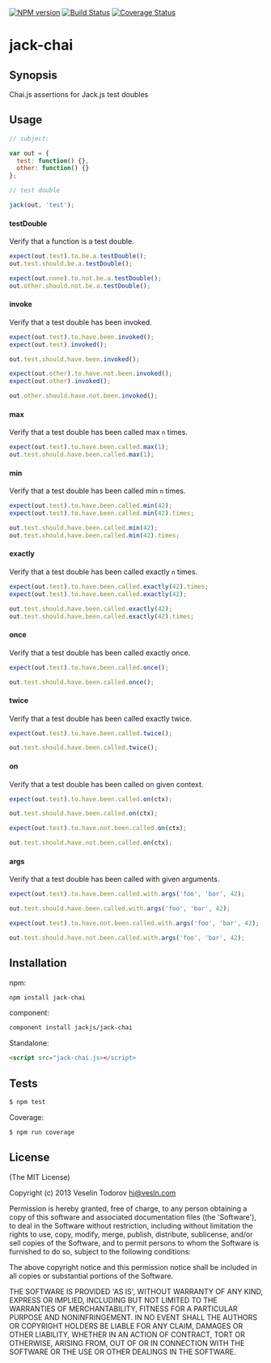 [![NPM version](https://badge.fury.io/js/jack-chai.png)](http://badge.fury.io/js/jack-chai)
[![Build Status](https://secure.travis-ci.org/jackjs/jack-chai.png)](http://travis-ci.org/jackjs/jack-chai)
[![Coverage Status](https://coveralls.io/repos/jackjs/jack-chai/badge.png?branch=master)](https://coveralls.io/r/jackjs/jack-chai?branch=master)

# jack-chai

## Synopsis

Chai.js assertions for Jack.js test doubles

## Usage

```js
// subject:

var out = {
  test: function() {},
  other: function() {}
};

// test double

jack(out, 'test');
```

#### testDouble

Verify that a function is a test double.

```js
expect(out.test).to.be.a.testDouble();
out.test.should.be.a.testDouble();

expect(out.none).to.not.be.a.testDouble();
out.other.should.not.be.a.testDouble();
```

#### invoke

Verify that a test double has been invoked.

```js
expect(out.test).to.have.been.invoked();
expect(out.test).invoked();

out.test.should.have.been.invoked();

expect(out.other).to.have.not.been.invoked();
expect(out.other).invoked();

out.other.should.have.not.been.invoked();
```

#### max

Verify that a test double has been called max `n` times.

```js
expect(out.test).to.have.been.called.max(1);
out.test.should.have.been.called.max(1);
```

#### min

Verify that a test double has been called min `n` times.

```js
expect(out.test).to.have.been.called.min(42);
expect(out.test).to.have.been.called.min(42).times;

out.test.should.have.been.called.min(42);
out.test.should.have.been.called.min(42).times;
```

#### exactly

Verify that a test double has been called exactly `n` times.

```js
expect(out.test).to.have.been.called.exactly(42).times;
expect(out.test).to.have.been.called.exactly(42);

out.test.should.have.been.called.exactly(42);
out.test.should.have.been.called.exactly(42).times;
```

#### once

Verify that a test double has been called exactly once.

```js
expect(out.test).to.have.been.called.once();

out.test.should.have.been.called.once();
```

#### twice

Verify that a test double has been called exactly twice.

```js
expect(out.test).to.have.been.called.twice();

out.test.should.have.been.called.twice();
```

#### on

Verify that a test double has been called on given context.

```js
expect(out.test).to.have.been.called.on(ctx);

out.test.should.have.been.called.on(ctx);

expect(out.test).to.have.not.been.called.on(ctx);

out.test.should.have.not.been.called.on(ctx);
```

#### args

Verify that a test double has been called with given arguments.

```js
expect(out.test).to.have.been.called.with.args('foo', 'bar', 42);

out.test.should.have.been.called.with.args('foo', 'bar', 42);

expect(out.test).to.have.not.been.called.with.args('foo', 'bar', 42);

out.test.should.have.not.been.called.with.args('foo', 'bar', 42);
```

## Installation

npm:

```bash
npm install jack-chai
```

component:

```bash
component install jackjs/jack-chai
```

Standalone:

```html
<script src="jack-chai.js></script>
```

## Tests

```bash
$ npm test
```

Coverage:

```bash
$ npm run coverage
```

## License

(The MIT License)

Copyright (c) 2013 Veselin Todorov <hi@vesln.com>

Permission is hereby granted, free of charge, to any person obtaining
a copy of this software and associated documentation files (the
'Software'), to deal in the Software without restriction, including
without limitation the rights to use, copy, modify, merge, publish,
distribute, sublicense, and/or sell copies of the Software, and to
permit persons to whom the Software is furnished to do so, subject to
the following conditions:

The above copyright notice and this permission notice shall be
included in all copies or substantial portions of the Software.

THE SOFTWARE IS PROVIDED 'AS IS', WITHOUT WARRANTY OF ANY KIND,
EXPRESS OR IMPLIED, INCLUDING BUT NOT LIMITED TO THE WARRANTIES OF
MERCHANTABILITY, FITNESS FOR A PARTICULAR PURPOSE AND NONINFRINGEMENT.
IN NO EVENT SHALL THE AUTHORS OR COPYRIGHT HOLDERS BE LIABLE FOR ANY
CLAIM, DAMAGES OR OTHER LIABILITY, WHETHER IN AN ACTION OF CONTRACT,
TORT OR OTHERWISE, ARISING FROM, OUT OF OR IN CONNECTION WITH THE
SOFTWARE OR THE USE OR OTHER DEALINGS IN THE SOFTWARE.
